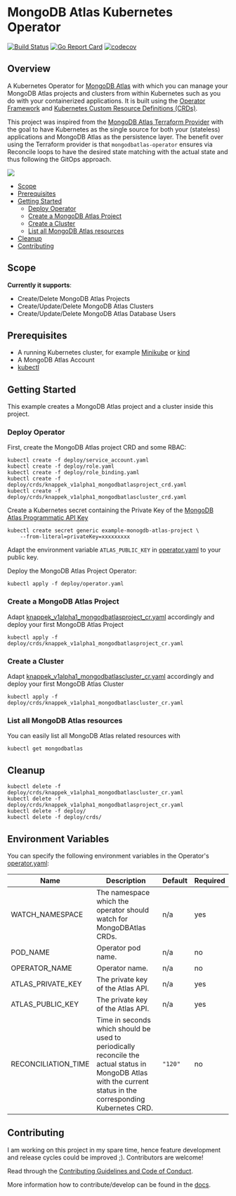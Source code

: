 # MongoDB Atlas Kubernetes Operator

[![Build Status](https://cloud.drone.io/api/badges/Knappek/mongodbatlas-operator/status.svg)](https://cloud.drone.io/Knappek/mongodbatlas-operator)
[![Go Report Card](https://goreportcard.com/badge/github.com/Knappek/mongodbatlas-operator)](https://goreportcard.com/report/github.com/Knappek/mongodbatlas-operator)
[![codecov](https://codecov.io/gh/Knappek/mongodbatlas-operator/branch/master/graph/badge.svg)](https://codecov.io/gh/Knappek/mongodbatlas-operator)

## Overview

A Kubernetes Operator for [MongoDB Atlas](https://www.mongodb.com/cloud/atlas) with which you can manage your MongoDB Atlas projects and clusters from within Kubernetes such as you do with your containerized applications. It is built using the [Operator Framework](https://github.com/operator-framework) and [Kubernetes Custom Resource Definitions (CRDs)](https://kubernetes.io/docs/concepts/extend-kubernetes/api-extension/custom-resources/#customresourcedefinitions).

This project was inspired from the [MongoDB Atlas Terraform Provider](https://github.com/akshaykarle/terraform-provider-mongodbatlas) with the goal to have Kubernetes as the single source for both your (stateless) applications and MongoDB Atlas as the persistence layer. The benefit over using the Terraform provider is that `mongodbatlas-operator` ensures via Reconcile loops to have the desired state matching with the actual state and thus following the GitOps approach.

![](docs/mongodbatlas-operator-example.gif)

<!-- vim-markdown-toc GFM -->

* [Scope](#scope)
* [Prerequisites](#prerequisites)
* [Getting Started](#getting-started)
  * [Deploy Operator](#deploy-operator)
  * [Create a MongoDB Atlas Project](#create-a-mongodb-atlas-project)
  * [Create a Cluster](#create-a-cluster)
  * [List all MongoDB Atlas resources](#list-all-mongodb-atlas-resources)
* [Cleanup](#cleanup)
* [Contributing](#contributing)

<!-- vim-markdown-toc -->

## Scope

**Currently it supports**:

* Create/Delete MongoDB Atlas Projects
* Create/Update/Delete MongoDB Atlas Clusters
* Create/Update/Delete MongoDB Atlas Database Users

## Prerequisites

* A running Kubernetes cluster, for example [Minikube](https://github.com/kubernetes/minikube) or [kind](https://github.com/kubernetes-sigs/kind)
* A MongoDB Atlas Account
* [kubectl](https://kubernetes.io/docs/tasks/tools/install-kubectl/)

## Getting Started

This example creates a MongoDB Atlas project and a cluster inside this project.

### Deploy Operator

First, create the MongoDB Atlas project CRD and some RBAC:

```shell
kubectl create -f deploy/service_account.yaml
kubectl create -f deploy/role.yaml
kubectl create -f deploy/role_binding.yaml
kubectl create -f deploy/crds/knappek_v1alpha1_mongodbatlasproject_crd.yaml
kubectl create -f deploy/crds/knappek_v1alpha1_mongodbatlascluster_crd.yaml
```

Create a Kubernetes secret containing the Private Key of the [MongoDB Atlas Programmatic API Key](https://docs.atlas.mongodb.com/configure-api-access/#programmatic-api-keys)

```shell
kubectl create secret generic example-monogdb-atlas-project \
    --from-literal=privateKey=xxxxxxxxx
```

Adapt the environment variable `ATLAS_PUBLIC_KEY` in [operator.yaml](./deploy/operator.yaml) to your public key.

Deploy the MongoDB Atlas Project Operator:

```shell
kubectl apply -f deploy/operator.yaml
```

### Create a MongoDB Atlas Project

Adapt [knappek_v1alpha1_mongodbatlasproject_cr.yaml](./deploy/crds/knappek_v1alpha1_mongodbatlasproject_cr.yaml) accordingly and deploy your first MongoDB Atlas Project

```shell
kubectl apply -f deploy/crds/knappek_v1alpha1_mongodbatlasproject_cr.yaml
```

### Create a Cluster

Adapt [knappek_v1alpha1_mongodbatlascluster_cr.yaml](./deploy/crds/knappek_v1alpha1_mongodbatlascluster_cr.yaml) accordingly and deploy your first MongoDB Atlas Cluster

```shell
kubectl apply -f deploy/crds/knappek_v1alpha1_mongodbatlascluster_cr.yaml
```

### List all MongoDB Atlas resources

You can easily list all MongoDB Atlas related resources with

```shell
kubectl get mongodbatlas
```

## Cleanup

```shell
kubectl delete -f deploy/crds/knappek_v1alpha1_mongodbatlascluster_cr.yaml
kubectl delete -f deploy/crds/knappek_v1alpha1_mongodbatlasproject_cr.yaml
kubectl delete -f deploy/
kubectl delete -f deploy/crds/
```

## Environment Variables

You can specify the following environment variables in the Operator's [operator.yaml](./deploy/operator.yaml):


| Name | Description | Default | Required |
|------|-------------|---------|----------|
| WATCH_NAMESPACE | The namespace which the operator should watch for MongoDBAtlas CRDs. | n/a | yes |
| POD_NAME | Operator pod name. | n/a | no |
| OPERATOR_NAME | Operator name. | n/a | no |
| ATLAS_PRIVATE_KEY | The private key of the Atlas API. | n/a | yes |
| ATLAS_PUBLIC_KEY | The private key of the Atlas API. | n/a | yes |
| RECONCILIATION_TIME | Time in seconds which should be used to periodically reconcile the actual status in MongoDB Atlas with the current status in the corresponding Kubernetes CRD. | `"120"` | no |

## Contributing

I am working on this project in my spare time, hence feature development and release cycles could be improved ;). Contributors are welcome!

Read through the [Contributing Guidelines and Code of Conduct](./CONTRIBUTING.md).

More information how to contribute/develop can be found in the [docs](./docs/CONTRIBUTING.md).
